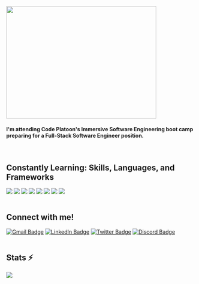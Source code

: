 <img align="center" src="https://avatarfiles.alphacoders.com/367/367401.png" width="400px" height="300px">
<br/>
<h4>I'm attending Code Platoon's Immersive Software Engineering boot camp preparing for a Full-Stack Software Engineer position.</h4>

<br/>

<h2 align="left">Constantly Learning: Skills, Languages, and Frameworks</h2>
  <div id="languagebadges" align="left">
    <a title="Git" href="https://git-scm.com/doc" target="blank"><img src="https://skillicons.dev/icons?i=git"/></a>
    <a title="GitHub" href="https://docs.github.com/en" target="blank"><img src="https://skillicons.dev/icons?i=github"/></a>
    <a title="PostgreSQL" href="https://www.postgresql.org/docs/" target="blank"><img src="https://skillicons.dev/icons?i=postgres"/></a>
    <a title="Java" href="https://docs.oracle.com/en/java/" target="blank"><img src="https://skillicons.dev/icons?i=java"/></a>
    <a title="Python" href="https://docs.python.org/3/" target="blank"><img src="https://skillicons.dev/icons?i=python"/></a>
    <a title="JavaScript" href="https://developer.mozilla.org/en-US/docs/Web/JavaScript" target="blank"><img src="https://skillicons.dev/icons?i=js"/></a>
    <a title="HTML" href="https://developer.mozilla.org/en-US/docs/Web/HTML" target="blank"><img src="https://skillicons.dev/icons?i=html"/></a>
    <a title="CSS" href="https://developer.mozilla.org/en-US/docs/Web/CSS" target="blank"><img src="https://skillicons.dev/icons?i=css"/></a>
</div>

<br/>

<h2 align="left">Connect with me!</h2>
<div id="connectbadges" align="left">
  <a href="mailto:thomas.childress02@gmail.com"><img src="https://img.shields.io/badge/Gmail-333333?style=for-the-badge&logo=gmail&logoColor=red" alt="Gmail Badge" target="_blank"/></a>
  <a href="https://www.linkedin.com/in/thomas-childress-9a3118228"><img src="https://img.shields.io/badge/LinkedIn-blue?style=for-the-badge&logo=linkedin&logoColor=white" alt="LinkedIn Badge" target="_blank"/></a>
  <a href="https://twitter.com/chil_tom2"><img src="https://img.shields.io/badge/X-000000?style=for-the-badge&logo=x&logoColor=white" alt="Twitter Badge" target="_blank"/></a>
  <a href="https://discordapp.com/users/chil.tom/"><img src="https://img.shields.io/badge/Discord-5865F2?style=for-the-badge&logo=discord&logoColor=white" alt="Discord Badge" target="_blank"/></a>
</div>

<br/>

<h2 align="left">Stats ⚡</h2>
<div id="statscontainer" align="left">
  <picture>
  <source
    srcset="https://github-readme-stats.vercel.app/api?username=chiltom&show_icons=true&theme=dracula"
    media="(prefers-color-scheme: dark)"
  />
  <source
    srcset="https://github-readme-stats.vercel.app/api?username=chiltom&show_icons=true&theme=gruvbox_light"
    media="(prefers-color-scheme: light), (prefers-color-scheme: no-preference)"
  />
  <img src="https://github-readme-stats.vercel.app/api?username=anuraghazra&show_icons=true" />
</picture>
</div>

<br/>

